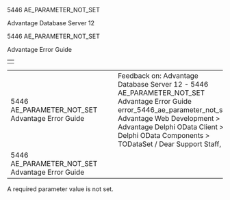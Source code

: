 5446 AE\_PARAMETER\_NOT\_SET




Advantage Database Server 12  

5446 AE\_PARAMETER\_NOT\_SET

Advantage Error Guide

|  |
| --- |
|  |

|  |  |  |  |  |
| --- | --- | --- | --- | --- |
| 5446 AE\_PARAMETER\_NOT\_SET  Advantage Error Guide |  |  | Feedback on: Advantage Database Server 12 - 5446 AE\_PARAMETER\_NOT\_SET Advantage Error Guide error\_5446\_ae\_parameter\_not\_set Advantage Web Development > Advantage Delphi OData Client > Delphi OData Components > TODataSet / Dear Support Staff, |  |
| 5446 AE\_PARAMETER\_NOT\_SET  Advantage Error Guide |  |  |  |  |

A required parameter value is not set.